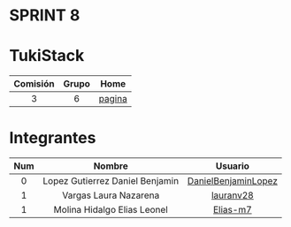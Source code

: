 # SPRINT 8

# TukiStack

| Comisión | Grupo |      Home      |
| :------: | :---: | :------------: |
|    3     |   6   | [pagina][home] |

# Integrantes

| Num |             Nombre              |         Usuario          |
| :-: | :-----------------------------: | :----------------------: |
|  0  | Lopez Gutierrez Daniel Benjamin | [DanielBenjaminLopez][0] |
|  1  |      Vargas Laura Nazarena      |      [lauranv28][1]      |
|  1  |  Molina Hidalgo Elias Leonel    |      [Elias-m7][2]       |

[0]: https://github.com/DanielBenjaminLopez
[1]: https://github.com/lauranv28
[2]: https://github.com/Elias-m7
[home]: https://github.com/lauranv28/TukiStack
